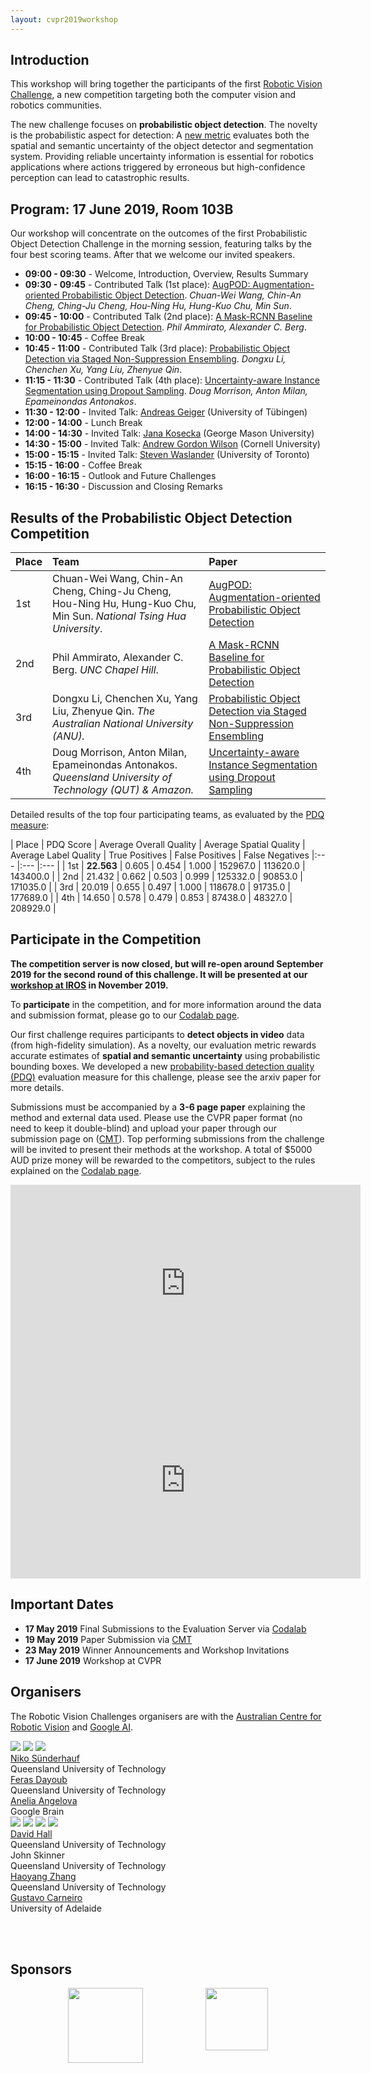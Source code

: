 ```yaml
---
layout: cvpr2019workshop
---
```


## Introduction

This workshop will bring together the participants of the first [Robotic Vision Challenge](object-detection), a new competition targeting both the computer vision and robotics communities.

The new challenge focuses on **probabilistic object detection**. The novelty is the probabilistic aspect for detection: A [new metric](https://arxiv.org/abs/1811.10800) evaluates both the spatial and semantic uncertainty of the object detector and segmentation system. Providing reliable uncertainty information is essential for robotics applications where actions triggered by erroneous but high-confidence perception can lead to catastrophic results.

## Program: 17 June 2019, Room 103B

Our workshop will concentrate on the outcomes of the first Probabilistic Object Detection Challenge in the morning session, featuring talks by the four best scoring teams. After that we welcome our invited speakers.

 * **09:00 - 09:30** -   Welcome, Introduction, Overview, Results Summary
 * **09:30 - 09:45** -   Contributed Talk (1st place): [AugPOD: Augmentation-oriented Probabilistic Object Detection](assets/papers/CVPR19/rvc_1.pdf). _Chuan-Wei Wang, Chin-An Cheng, Ching-Ju Cheng, Hou-Ning Hu, Hung-Kuo Chu, Min Sun_.
 * **09:45 - 10:00** -   Contributed Talk (2nd place): [A Mask-RCNN Baseline for Probabilistic Object Detection](assets/papers/CVPR19/rvc_2.pdf). _Phil Ammirato, Alexander C. Berg_.
 * **10:00 - 10:45** -   Coffee Break
 * **10:45 - 11:00** -   Contributed Talk (3rd place): [Probabilistic Object Detection via Staged Non-Suppression Ensembling](assets/papers/CVPR19/rvc_3.pdf). _Dongxu Li, Chenchen Xu, Yang Liu, Zhenyue Qin_.
 * **11:15 - 11:30** -   Contributed Talk (4th place): [Uncertainty-aware Instance Segmentation using Dropout Sampling](assets/papers/CVPR19/rvc_4.pdf). _Doug Morrison, Anton Milan, Epameinondas Antonakos_.
 * **11:30 - 12:00** -   Invited Talk: [Andreas Geiger](http://www.cvlibs.net/) (University of Tübingen)
 * **12:00 - 14:00** -   Lunch Break
 * **14:00 - 14:30** -   Invited Talk: [Jana Kosecka](https://cs.gmu.edu/~kosecka/) (George Mason University)
 * **14:30 - 15:00** -   Invited Talk: [Andrew Gordon Wilson](https://people.orie.cornell.edu/andrew/) (Cornell University)
 * **15:00 - 15:15** -   Invited Talk: [Steven Waslander](trailab.utias.utoronto.ca/) (University of Toronto)
 * **15:15 - 16:00** -   Coffee Break
 * **16:00 - 16:15** -   Outlook and Future Challenges
 * **16:15 - 16:30** -   Discussion and Closing Remarks




## Results of the Probabilistic Object Detection Competition

| Place | Team | Paper |
|:--- |:--- |:--- |
| 1st | Chuan-Wei Wang, Chin-An Cheng, Ching-Ju Cheng, Hou-Ning Hu, Hung-Kuo Chu, Min Sun. _National Tsing Hua University_. |[AugPOD: Augmentation-oriented Probabilistic Object Detection](assets/papers/CVPR19/rvc_1.pdf) |
| 2nd | Phil Ammirato, Alexander C. Berg. _UNC Chapel Hill_. | [A Mask-RCNN Baseline for Probabilistic Object Detection](assets/papers/CVPR19/rvc_2.pdf) |
| 3rd | Dongxu Li, Chenchen Xu, Yang Liu, Zhenyue Qin. _The Australian National University (ANU)._ | [Probabilistic Object Detection via Staged Non-Suppression Ensembling](assets/papers/CVPR19/rvc_3.pdf) |
| 4th | Doug Morrison, Anton Milan, Epameinondas Antonakos. _Queensland University of Technology (QUT) & Amazon._ | [Uncertainty-aware Instance Segmentation using Dropout Sampling](assets/papers/CVPR19/rvc_4.pdf) |


Detailed results of the top four participating teams, as evaluated by the [PDQ measure](https://arxiv.org/abs/1811.10800):

| Place | PDQ Score | Average Overall Quality | Average Spatial Quality | Average Label Quality | True Positives | False Positives | False Negatives
|:--- |:--- |:--- |
| 1st | **22.563** | 0.605 | 0.454 | 1.000 | 152967.0 | 113620.0 | 143400.0 |
| 2nd | 21.432 | 0.662 | 0.503 | 0.999 | 125332.0 | 90853.0 | 171035.0 |
| 3rd | 20.019 | 0.655 | 0.497 | 1.000 | 118678.0 | 91735.0 | 177689.0 |
| 4th | 14.650 | 0.578 | 0.479 | 0.853 | 87438.0 | 48327.0 | 208929.0 |

## Participate in the Competition

**The competition server is now closed, but will re-open around September 2019 for the second round of this challenge. It will be presented at our [workshop at IROS](iros2019) in November 2019.**

To **participate** in the competition, and for more information around the data and submission format, please go to our [Codalab page](https://competitions.codalab.org/competitions/20940).

Our first challenge requires participants to **detect objects in video** data (from high-fidelity simulation). As a novelty, our evaluation metric rewards accurate estimates of **spatial and semantic uncertainty** using probabilistic bounding boxes.
We developed a new [probability-based detection quality (PDQ)](https://arxiv.org/abs/1811.10800) evaluation measure for this challenge, please see the arxiv paper for more details.

Submissions must be accompanied by a **3-6 page paper** explaining the method and external data used. Please use the CVPR paper format (no need to keep it double-blind) and upload your paper through our submission page on ([CMT](https://cmt3.research.microsoft.com/ROBVISCHALLENGE2019/)). Top performing submissions from the challenge will be invited to present their methods at the workshop. A total of $5000 AUD prize money will be rewarded to the competitors, subject to the rules explained on the [Codalab page](https://competitions.codalab.org/competitions/20940).

<center>
<iframe width="560" height="315"  src="https://www.youtube.com/embed/6TR97EKUlaM" frameborder="0" allow="accelerometer; autoplay; encrypted-media; gyroscope; picture-in-picture" allowfullscreen></iframe>
<iframe width="560" height="315" src="https://www.youtube.com/embed/LzyTHktKUZ4" frameborder="0" allow="accelerometer; autoplay; encrypted-media; gyroscope; picture-in-picture" allowfullscreen></iframe>
</center>

## Important Dates
  * **17 May 2019** Final Submissions to the Evaluation Server via  [Codalab](https://competitions.codalab.org/competitions/20940)
  * **19 May 2019** Paper Submission via [CMT](https://cmt3.research.microsoft.com/ROBVISCHALLENGE2019/)
  * **23 May 2019** Winner Announcements and Workshop Invitations
  * **17 June 2019** Workshop at CVPR

<!-- ## Invited Speakers
  * [Jana Kosecka](https://cs.gmu.edu/~kosecka/) (George Mason University)
  * [Andreas Geiger](http://www.cvlibs.net/) (University of Tübingen)
  * [Ingmar Posner](https://ori.ox.ac.uk/ori-people/ingmar-posner/) (University of Oxford) -->


## Organisers

The Robotic Vision Challenges organisers are with the [Australian Centre for Robotic Vision](http://www.roboticvision.org) and [Google AI](http://ai.google/).

<div class="portrait_row">
<img class="col fith portrait" src="assets/img/niko.jpg"/>  
<img class="col fith portrait" src="assets/img/feras.jpg"/>
<img class="col fith portrait" src="assets/img/anelia2.jpg"/>
</div>
<div class="col fith caption">
      <a href="http://www.nikosuenderhauf.info">Niko Sünderhauf</a><br>Queensland University of Technology
</div>
<div class="col fith caption">
      <a href="http://www.ferasdayoub.com">Feras Dayoub</a> <br>Queensland University of Technology
</div>
<div class="col fith caption">
      <a href="https://ai.google/research/people/AneliaAngelova">Anelia Angelova</a> <br> Google Brain
</div>


<div class="portrait_row">
<img class="col fith portrait" src="assets/img/david.jpg"/>
<img class="col fith portrait" src="assets/img/john.jpg"/>
<img class="col fith portrait" src="assets/img/haoyang.jpg"/>
<img class="col fith portrait" src="assets/img/gustavo.jpg"/>  
</div>
<div class="col fith caption">
      <a href="https://sites.google.com/view/davidhallcv/home">David Hall</a> <br>Queensland University of Technology
</div>
<div class="col fith caption">
      John Skinner <br>Queensland University of Technology
</div>
<div class="col fith caption">
      <a href="https://staff.qut.edu.au/staff/haoyang.zhang.acrv">Haoyang Zhang</a> <br>Queensland University of Technology
</div>
<div class="col fith caption">
      <a href="https://cs.adelaide.edu.au/~carneiro/">Gustavo Carneiro</a> <br> University of Adelaide
</div>


<br><br>

## Sponsors
<div style="display:flex; justify-content:center;">
<a href="http://www.roboticvision.org"><img style="height:120px;" src="assets/img/acrv.png"></a>
<a href="http://ai.google"><img style="margin-left:100px; height:100px" src="assets/img/google-logo.png"></a>
</div>
